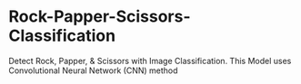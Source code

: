 # Rock-Papper-Scissors-Classification
Detect Rock, Papper, & Scissors with Image Classification. This Model uses Convolutional Neural Network (CNN) method
